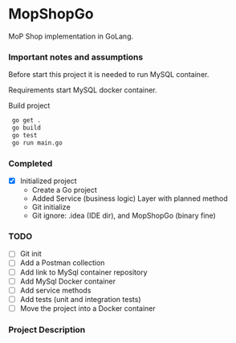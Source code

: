 # MopShopGo

MoP Shop implementation in GoLang.

### Important notes and assumptions

Before start this project it is needed to run MySQL container.

Requirements start MySQL docker container.

Build project

```bash
 go get .
 go build
 go test
 go run main.go
```

### Completed

- [x] Initialized project
    - Create a Go project
    - Added Service (business logic) Layer with planned method
    - Git initialize
    - Git ignore: .idea (IDE dir), and MopShopGo (binary fine)

### TODO

- [ ] Git init
- [ ] Add a Postman collection
- [ ] Add link to MySql container repository
- [ ] Add MySql Docker container
- [ ] Add service methods
- [ ] Add tests (unit and integration tests)
- [ ] Move the project into a Docker container

### Project Description 